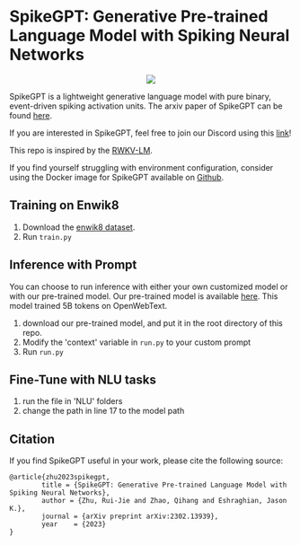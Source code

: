 # SpikeGPT: Generative Pre-trained Language Model with Spiking Neural Networks

<p align="center" float="center">
  <img src="https://github.com/ridgerchu/SpikeGPT/blob/master/static/spikegpt.png"/>
</p>

SpikeGPT is a lightweight generative language model with pure binary, event-driven spiking activation units. The arxiv paper of SpikeGPT can be found [here](https://arxiv.org/abs/2302.13939).

If you are interested in SpikeGPT, feel free to join our Discord using this [link](https://discord.gg/gdUpuTJ6QZ)!

This repo is inspired by the [RWKV-LM](https://github.com/BlinkDL/RWKV-LM).

If you find yourself struggling with environment configuration, consider using the Docker image for SpikeGPT available on [Github](https://github.com/eddiem3/SpikeGPT-container).

## Training on Enwik8

1. Download the [enwik8 dataset](https://data.deepai.org/enwik8.zip).
2. Run `train.py`

## Inference with Prompt

You can choose to run inference with either your own customized model or with our pre-trained model. Our pre-trained model is available [here](https://huggingface.co/ridger/SpikeGPT-OpenWebText-216M). This model trained 5B tokens on OpenWebText. 
1. download our pre-trained model, and put it in the root directory of this repo.
2. Modify the  'context' variable in `run.py` to your custom prompt
3. Run `run.py`

## Fine-Tune with NLU tasks
1. run the file in 'NLU' folders
2. change the path in line 17 to the model path


## Citation


If you find SpikeGPT useful in your work, please cite the following source:

```
@article{zhu2023spikegpt,
        title = {SpikeGPT: Generative Pre-trained Language Model with Spiking Neural Networks},
        author = {Zhu, Rui-Jie and Zhao, Qihang and Eshraghian, Jason K.},
        journal = {arXiv preprint arXiv:2302.13939},
        year    = {2023}
}
```
